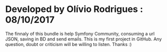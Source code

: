 # Developed by Olívio Rodrigues : 08/10/2017
The finnaly of this bundle is help Symfony Community, consuming a url JSON, saving in BD and send emails.
This is my first project in GitHub. Any question, doubt or criticism will be willing to listen.
Thanks :)
